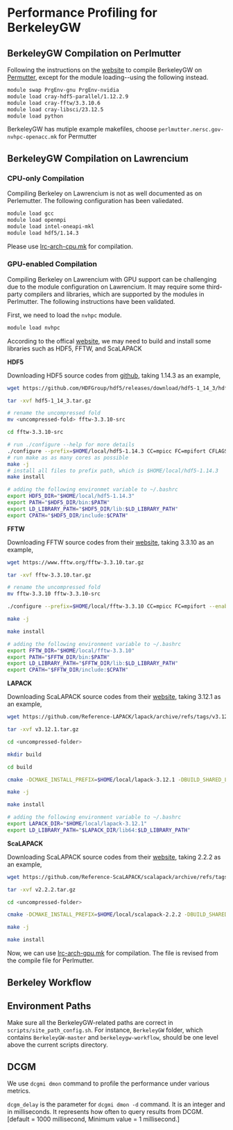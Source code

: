 # Performance Profiling for BerkeleyGW

## BerkeleyGW Compilation on Perlmutter 

Following the instructions on the [website](https://gitlab.com/NERSC/N10-benchmarks/berkeleygw-workflow) to compile BerkeleyGW on [Permutter](https://docs.nersc.gov/systems/perlmutter/architecture), except for the module loading--using the following instead.

```bash
module swap PrgEnv-gnu PrgEnv-nvidia
module load cray-hdf5-parallel/1.12.2.9
module load cray-fftw/3.3.10.6
module load cray-libsci/23.12.5
module load python 
```

BerkeleyGW has mutiple example makefiles, choose `perlmutter.nersc.gov-nvhpc-openacc.mk` for Permutter

## BerkeleyGW Compilation on Lawrencium

### CPU-only Compilation

Compiling Berkeley on Lawrencium is not as well documented as on Perlemutter. The following configuration has been valiedated.

```bash
module load gcc
module load openmpi
module load intel-oneapi-mkl
module load hdf5/1.14.3
```

Please use [lrc-arch-cpu.mk](lrc-arch-cpu.mk) for compilation.

### GPU-enabled Compilation 

Compiling Berkeley on Lawrencium with GPU support can be challenging due to the module configuration on Lawrencium. It may require some third-party compilers and libraries, which are supported by the modules in Perlmutter. The following instructions have been validated.

First, we need to load the `nvhpc` module.

```bash
module load nvhpc
```

According to the offical [website](http://manual.berkeleygw.org/2.0/compilation), we may need to build and install some libraries such as HDF5, FFTW, and ScaLAPACK

**HDF5**

Downloading HDF5 source codes from [github](https://github.com/HDFGroup/hdf5/tags), taking 1.14.3 as an example,

```bash
wget https://github.com/HDFGroup/hdf5/releases/download/hdf5-1_14_3/hdf5-1_14_3.tar.gz

tar -xvf hdf5-1_14_3.tar.gz

# rename the uncompressed fold
mv <uncompressed-fold> fftw-3.3.10-src

cd fftw-3.3.10-src

# run ./configure --help for more details
./configure --prefix=$HOME/local/hdf5-1.14.3 CC=mpicc FC=mpifort CFLAGS="-fPIC" FCFLAGS="-fpic" --enable-fortran --enable-shared --enable-parallel
# run make as as many cores as possible
make -j
# install all files to prefix path, which is $HOME/local/hdf5-1.14.3
make install 

# adding the following environmet variable to ~/.bashrc
export HDF5_DIR="$HOME/local/hdf5-1.14.3"
export PATH="$HDF5_DIR/bin:$PATH"
export LD_LIBRARY_PATH="$HDF5_DIR/lib:$LD_LIBRARY_PATH"
export CPATH="$HDF5_DIR/include:$CPATH"
```

**FFTW**

Downloading FFTW source codes from their [website](https://www.fftw.org/download.html), taking 3.3.10 as an example,

```bash
wget https://www.fftw.org/fftw-3.3.10.tar.gz

tar -xvf fftw-3.3.10.tar.gz

# rename the uncompressed fold
mv fftw-3.3.10 fftw-3.3.10-src

./configure --prefix=$HOME/local/fftw-3.3.10 CC=mpicc FC=mpifort --enable-shared --enable-openmp --enable-threads --enable-mpi

make -j

make install

# adding the following environment variable to ~/.bashrc
export FFTW_DIR="$HOME/local/fftw-3.3.10"
export PATH="$FFTW_DIR/bin:$PATH"
export LD_LIBRARY_PATH="$FFTW_DIR/lib:$LD_LIBRARY_PATH"
export CPATH="$FFTW_DIR/include:$CPATH"
```

**LAPACK**

Downloading ScaLAPACK source codes from their [website](https://www.netlib.org/lapack), taking 3.12.1 as an example,

```bash
wget https://github.com/Reference-LAPACK/lapack/archive/refs/tags/v3.12.1.tar.gz

tar -xvf v3.12.1.tar.gz

cd <uncompressed-folder>

mkdir build

cd build

cmake -DCMAKE_INSTALL_PREFIX=$HOME/local/lapack-3.12.1 -DBUILD_SHARED_LIBS=ON ..

make -j

make install

# adding the following environment variable to ~/.bashrc
export LAPACK_DIR="$HOME/local/lapack-3.12.1"
export LD_LIBRARY_PATH="$LAPACK_DIR/lib64:$LD_LIBRARY_PATH"
```

**ScaLAPACK**

Downloading ScaLAPACK source codes from their [website](https://www.netlib.org/scalapack/), taking 2.2.2 as an example,

```bash
wget https://github.com/Reference-ScaLAPACK/scalapack/archive/refs/tags/v2.2.2.tar.gz

tar -xvf v2.2.2.tar.gz

cd <uncompressed-folder>

cmake -DCMAKE_INSTALL_PREFIX=$HOME/local/scalapack-2.2.2 -DBUILD_SHARED_LIBS=ON ..

make -j

make install
```



Now, we can use [lrc-arch-gpu.mk](lrc-arch-gpu.mk) for compilation. The file is revised from the compile file for Perlmutter.


## Berkeley Workflow

## Environment Paths

Make sure all the BerkeleyGW-related paths are correct in `scripts/site_path_config.sh`. For instance, `BerkeleyGW` folder, which contains `BerkeleyGW-master` and `berkeleygw-workflow`, should be one level above the current scripts directory.


## DCGM

We use `dcgmi dmon` command to profile the performance under various metrics.

`dcgm_delay` is the parameter for `dcgmi dmon -d` command. It is an integer and in milliseconds. It represents how often to query results from DCGM. [default = 1000 millisecond, Minimum value = 1 millisecond.]
